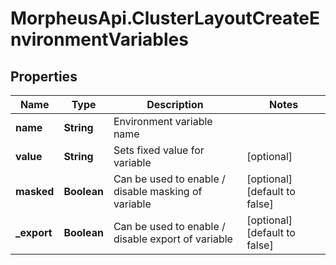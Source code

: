# MorpheusApi.ClusterLayoutCreateEnvironmentVariables

## Properties

Name | Type | Description | Notes
------------ | ------------- | ------------- | -------------
**name** | **String** | Environment variable name | 
**value** | **String** | Sets fixed value for variable | [optional] 
**masked** | **Boolean** | Can be used to enable / disable masking of variable | [optional] [default to false]
**_export** | **Boolean** | Can be used to enable / disable export of variable | [optional] [default to false]


